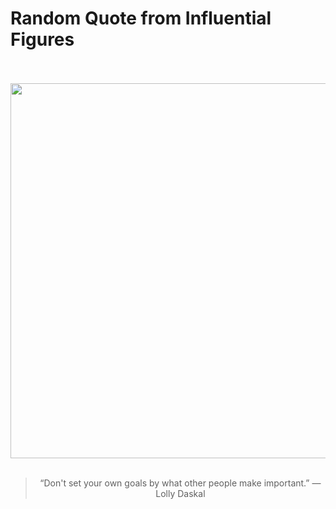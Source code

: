 # Random Quote from Influential Figures

<div align="center">
  <br>
  <br>
  <a href="undefined" title="undefined"><img src="undefined" width="600px"></a>
  <br>
  <br>
  <blockquote>&ldquo;Don't set your own goals by what other people make important.&rdquo; &mdash; <footer>Lolly Daskal</footer></blockquote>
</div>
  